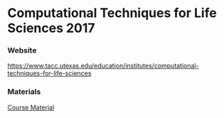 # Computational Techniques for Life Sciences 2017

### Website
https://www.tacc.utexas.edu/education/institutes/computational-techniques-for-life-sciences

### Materials
[Course Material](https://jamescarson3.github.io/ctls2018)
